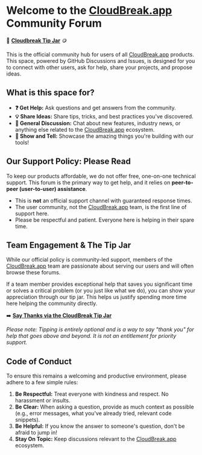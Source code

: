 # Welcome to the [CloudBreak.app](https://cloudbreak.app/) Community Forum

🫙 **[Cloudbreak Tip Jar](https://buy.stripe.com/00w5kDfcB0tcbw7bok0Ba0q)** 🪙

This is the official community hub for users of all [CloudBreak.app](https://cloudbreak.app/) products. This space, powered by GitHub Discussions and Issues, is designed for you to connect with other users, ask for help, share your projects, and propose ideas.

## What is this space for?

* **❓ Get Help:** Ask questions and get answers from the community.
* **💡 Share Ideas:** Share tips, tricks, and best practices you've discovered.
* **💬 General Discussion:** Chat about new features, industry news, or anything else related to the [CloudBreak.app](https://cloudbreak.app/) ecosystem.
* **🚀 Show and Tell:** Showcase the amazing things you're building with our tools!

## Our Support Policy: Please Read

To keep our products affordable, we do not offer free, one-on-one technical support. This forum is the primary way to get help, and it relies on **peer-to-peer (user-to-user) assistance**.

* This is **not** an official support channel with guaranteed response times.
* The user community, not the [CloudBreak.app](https://cloudbreak.app/) team, is the first line of support here.
* Please be respectful and patient. Everyone here is helping in their spare time.

## Team Engagement & The Tip Jar

While our official policy is community-led support, members of the [CloudBreak.app](https://cloudbreak.app/) team are passionate about serving our users and will often browse these forums.

If a team member provides exceptional help that saves you significant time or solves a critical problem (or you just like what we do), you can show your appreciation through our tip jar. This helps us justify spending more time here helping the community directly.

➡️ **[Say Thanks via the CloudBreak Tip Jar](https://buy.stripe.com/00w5kDfcB0tcbw7bok0Ba0q)**

*Please note: Tipping is entirely optional and is a way to say "thank you" for help that goes above and beyond. It is not an entitlement for priority support.*

## Code of Conduct

To ensure this remains a welcoming and productive environment, please adhere to a few simple rules:

1.  **Be Respectful:** Treat everyone with kindness and respect. No harassment or insults.
2.  **Be Clear:** When asking a question, provide as much context as possible (e.g., error messages, what you've already tried, relevant code snippets).
3.  **Be Helpful:** If you know the answer to someone's question, don't be afraid to jump in!
4.  **Stay On Topic:** Keep discussions relevant to the [CloudBreak.app](https://cloudbreak.app/) ecosystem.
